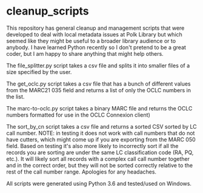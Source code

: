 # cleanup_scripts

This repository has general cleanup and management scripts that were developed to deal with local metadata issues at Polk Library but which seemed like they might be useful to a broader library audience or to anybody. I have learned Python recently so I don't pretend to be a great coder, but I am happy to share anything that might help others. 

The file_splitter.py script takes a csv file and splits it into smaller files of a size specified by the user.

The get_oclc.py script takes a csv file that has a bunch of different values from the MARC21 035 field and returns a list of only the OCLC numbers in the list. 

The marc-to-oclc.py script takes a binary MARC file and returns the OCLC numbers formatted for use in the OCLC Connexion client) 

The sort_by_cn script takes a csv file and returns a sorted CSV sorted by LC call number. NOTE: in testing it does not work with call numbers that do not have cutters, which might come up if you are exporting from the MARC 050 field. Based on testing it's also more likely to incorrectly sort if all the records you are sorting are under the same LC classification code (RA, PQ, etc.). It will likely sort all records with a complex call call number together and in the correct order, but they will not be sorted correctly relative to the rest of the call number range. Apologies for any headaches. 

All scripts were generated using Python 3.6 and tested/used on Windows.
